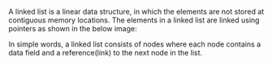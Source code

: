 A linked list is a linear data structure, in which the elements are not stored at contiguous memory locations. The elements in a linked list are linked using pointers as shown in the below image:

In simple words, a linked list consists of nodes where each node contains a data field and a reference(link) to the next node in the list.